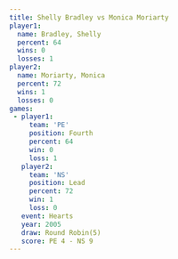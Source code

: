 ```yaml
---
title: Shelly Bradley vs Monica Moriarty
player1:                
  name: Bradley, Shelly 
  percent: 64           
  wins: 0               
  losses: 1             
player2:                
  name: Moriarty, Monica
  percent: 72           
  wins: 1               
  losses: 0             
games:
 - player1:          
     team: 'PE'      
     position: Fourth
     percent: 64     
     win: 0          
     loss: 1         
   player2:        
     team: 'NS'    
     position: Lead
     percent: 72   
     win: 1        
     loss: 0       
   event: Hearts       
   year: 2005          
   draw: Round Robin(5)
   score: PE 4 - NS 9  
---
```

